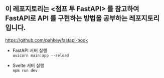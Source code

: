 ## 이 레포지토리는 <점프 투 FastAPI> 를 참고하여 FastAPI로 API 를 구현하는 방법을 공부하는 레포지토리입니다.

https://github.com/pahkey/fastapi-book

- FastAPI 서버 실행<br>
  `uvicorn main:app --reload`

- Svelte 서버 실행<br>
  `npm run dev`
